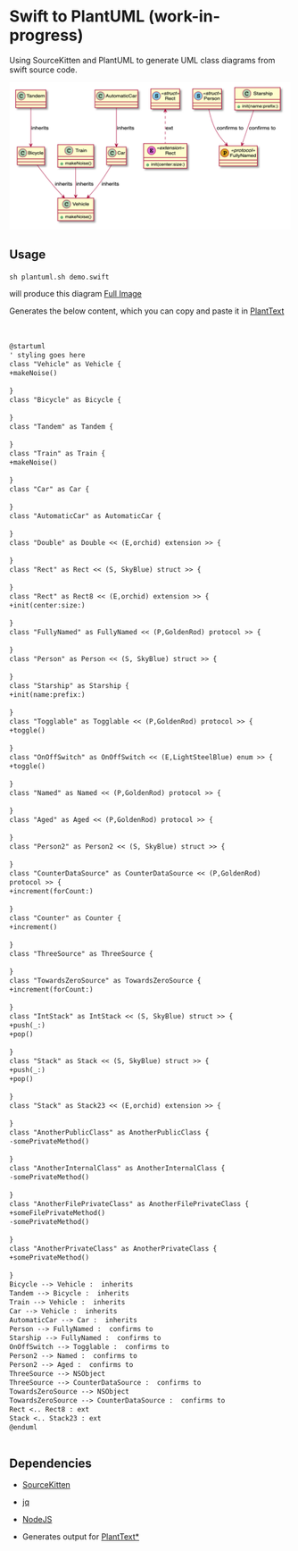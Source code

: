 # Swift to PlantUML (work-in-progress)

Using SourceKitten and PlantUML to generate UML class diagrams from swift source code.


![Class diagram output without relationship](screenshot.png)

## Usage


`sh plantuml.sh demo.swift`

will produce this diagram [Full Image](https://www.plantuml.com/plantuml/svg/hLPDRzim3BtxLmYzB46I7hBB41H1qtOT2cnjK1Sxx3AeCcDhaIL3ajTcm_vx9TbE93iVBh1JAFBnYNwIo4INIcEfovn57v3I6qPvYb812cKW8I8CAuNElaD62OCpX1MgRVGt6kLu3VU2AXWCe-XV0xwYPDE0Qzk0T_4dp1F8NRWomwZ4b5T1QntUvXfB1pE_0S6Yr2B7cf86u3i2v8qed-iwAnDTNA31vx6G9AF94C6h1gweu6W-3n8VWMYNPWsN58zHlDvSiHA6HaLP6lUnd4_7TnfHJlM00DSWPuh-WPd_uRSbOvjxd4FY-7PBHxeSVn4i0Vue36yXXHP4i7OnIv1AL2fNPi-FYCrTKHajN6Qps1RCJH6pGiAAlWO5FuaqPRYHUhiwLUv8MsHuw0_yORMANwWccIFprhMaNscQwLW3iEf3W9VvORwTZEzKS97MUTPuh_1JJ_bfJ-clHMclmmtME1Qb99MO7Uz9KIad4d9pjGOh8LrwS5OreKyUPWK7cqa0hnfl7RvfyO9bedw053wwxUrHtXqtPul9sX4qYwCAZefIPOEVXcLKY28eVyVqFscc7_ksaGKNsdJPfMazfZbPNtMZEcwJDL4YXwMalx66Rw0paGGrr3btzhmuPXso8D2RxfQo1jHXRCUiHfRKys-9--rsQATzk-mXQqRDP3BVpgWPGfGR2geLYkfXO-CDDeoxUNCmtKwFWy5WnbYK_GqGTP-rCQzZ6mWHV4Lbhf0MADhsr1Cul-zPwAwfjf5Dbx6e_Lm-mdMpDi1_reucVdZ-PITV9z9jHnskpgDlCUwDd-Qj9l7vUJrUP_RLHVMpDjxcPLR-I-29_SSJlG40)

Generates the below content, which you can copy and paste it in [PlantText](https://www.planttext.com/?text=hLPDRzim3BtxLmYzB46I7hBB41H1qtOT2cnjK1Sxx3AeCcDhaIL3ajTcm_vx9TbE93iVBh1JAFBnYNwIo4INIcEfovn57v3I6qPvYb812cKW8I8CAuNElaD62OCpX1MgRVGt6kLu3VU2AXWCe-XV0xwYPDE0Qzk0T_4dp1F8NRWomwZ4b5T1QntUvXfB1pE_0S6Yr2B7cf86u3i2v8qed-iwAnDTNA31vx6G9AF94C6h1gweu6W-3n8VWMYNPWsN58zHlDvSiHA6HaLP6lUnd4_7TnfHJlM00DSWPuh-WPd_uRSbOvjxd4FY-7PBHxeSVn4i0Vue36yXXHP4i7OnIv1AL2fNPi-FYCrTKHajN6Qps1RCJH6pGiAAlWO5FuaqPRYHUhiwLUv8MsHuw0_yORMANwWccIFprhMaNscQwLW3iEf3W9VvORwTZEzKS97MUTPuh_1JJ_bfJ-clHMclmmtME1Qb99MO7Uz9KIad4d9pjGOh8LrwS5OreKyUPWK7cqa0hnfl7RvfyO9bedw053wwxUrHtXqtPul9sX4qYwCAZefIPOEVXcLKY28eVyVqFscc7_ksaGKNsdJPfMazfZbPNtMZEcwJDL4YXwMalx66Rw0paGGrr3btzhmuPXso8D2RxfQo1jHXRCUiHfRKys-9--rsQATzk-mXQqRDP3BVpgWPGfGR2geLYkfXO-CDDeoxUNCmtKwFWy5WnbYK_GqGTP-rCQzZ6mWHV4Lbhf0MADhsr1Cul-zPwAwfjf5Dbx6e_Lm-mdMpDi1_reucVdZ-PITV9z9jHnskpgDlCUwDd-Qj9l7vUJrUP_RLHVMpDjxcPLR-I-29_SSJlG40)

```


@startuml
' styling goes here
class "Vehicle" as Vehicle {
+makeNoise()

}
class "Bicycle" as Bicycle {

}
class "Tandem" as Tandem {

}
class "Train" as Train {
+makeNoise()

}
class "Car" as Car {

}
class "AutomaticCar" as AutomaticCar {

}
class "Double" as Double << (E,orchid) extension >> {

}
class "Rect" as Rect << (S, SkyBlue) struct >> {

}
class "Rect" as Rect8 << (E,orchid) extension >> {
+init(center:size:)

}
class "FullyNamed" as FullyNamed << (P,GoldenRod) protocol >> {

}
class "Person" as Person << (S, SkyBlue) struct >> {

}
class "Starship" as Starship {
+init(name:prefix:)

}
class "Togglable" as Togglable << (P,GoldenRod) protocol >> {
+toggle()

}
class "OnOffSwitch" as OnOffSwitch << (E,LightSteelBlue) enum >> {
+toggle()

}
class "Named" as Named << (P,GoldenRod) protocol >> {

}
class "Aged" as Aged << (P,GoldenRod) protocol >> {

}
class "Person2" as Person2 << (S, SkyBlue) struct >> {

}
class "CounterDataSource" as CounterDataSource << (P,GoldenRod) protocol >> {
+increment(forCount:)

}
class "Counter" as Counter {
+increment()

}
class "ThreeSource" as ThreeSource {

}
class "TowardsZeroSource" as TowardsZeroSource {
+increment(forCount:)

}
class "IntStack" as IntStack << (S, SkyBlue) struct >> {
+push(_:)
+pop()

}
class "Stack" as Stack << (S, SkyBlue) struct >> {
+push(_:)
+pop()

}
class "Stack" as Stack23 << (E,orchid) extension >> {

}
class "AnotherPublicClass" as AnotherPublicClass {
-somePrivateMethod()

}
class "AnotherInternalClass" as AnotherInternalClass {
-somePrivateMethod()

}
class "AnotherFilePrivateClass" as AnotherFilePrivateClass {
+someFilePrivateMethod()
-somePrivateMethod()

}
class "AnotherPrivateClass" as AnotherPrivateClass {
+somePrivateMethod()

}
Bicycle --> Vehicle :  inherits 
Tandem --> Bicycle :  inherits 
Train --> Vehicle :  inherits 
Car --> Vehicle :  inherits 
AutomaticCar --> Car :  inherits 
Person --> FullyNamed :  confirms to 
Starship --> FullyNamed :  confirms to 
OnOffSwitch --> Togglable :  confirms to 
Person2 --> Named :  confirms to 
Person2 --> Aged :  confirms to 
ThreeSource --> NSObject 
ThreeSource --> CounterDataSource :  confirms to 
TowardsZeroSource --> NSObject 
TowardsZeroSource --> CounterDataSource :  confirms to 
Rect <.. Rect8 : ext
Stack <.. Stack23 : ext
@enduml


```

## Dependencies


* [SourceKitten](https://github.com/jpsim/SourceKitten)
* [jq](https://github.com/stedolan/jq)
* [NodeJS](https://nodejs.org/en/)


* Generates output for [PlantText*](https://www.planttext.com/)
